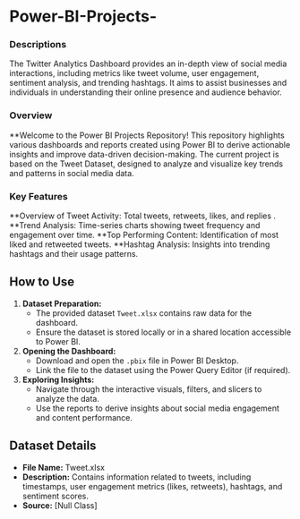 # Power-BI-Projects-
### Descriptions
The Twitter Analytics Dashboard provides an in-depth view of social media interactions, including metrics like tweet volume, user engagement, sentiment analysis, and trending hashtags. It aims to assist businesses and individuals in understanding their online presence and audience behavior.  
### Overview 
**Welcome to the Power BI Projects Repository! This repository highlights various dashboards and reports created using Power BI to derive actionable insights and improve data-driven decision-making. The current project is based on the Tweet Dataset, designed to analyze and visualize key trends and patterns in social media data.
### Key Features
**Overview of Tweet Activity: Total tweets, retweets, likes, and replies .
**Trend Analysis: Time-series charts showing tweet frequency and engagement over time.
**Top Performing Content: Identification of most liked and retweeted tweets.
**Hashtag Analysis: Insights into trending hashtags and their usage patterns.
## How to Use
1. **Dataset Preparation:**  
   - The provided dataset `Tweet.xlsx` contains raw data for the dashboard.  
   - Ensure the dataset is stored locally or in a shared location accessible to Power BI.  
2. **Opening the Dashboard:**  
   - Download and open the `.pbix` file in Power BI Desktop.  
   - Link the file to the dataset using the Power Query Editor (if required).  
3. **Exploring Insights:**  
   - Navigate through the interactive visuals, filters, and slicers to analyze the data.  
   - Use the reports to derive insights about social media engagement and content performance.
 ## Dataset Details
- **File Name:** Tweet.xlsx  
- **Description:** Contains information related to tweets, including timestamps, user engagement metrics (likes, retweets), hashtags, and sentiment scores.  
- **Source:** [Null Class]  
